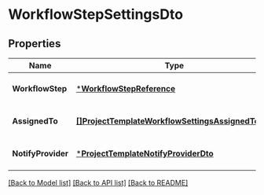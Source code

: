 # WorkflowStepSettingsDto

## Properties
Name | Type | Description | Notes
------------ | ------------- | ------------- | -------------
**WorkflowStep** | [***WorkflowStepReference**](WorkflowStepReference.md) |  | [optional] [default to null]
**AssignedTo** | [**[]ProjectTemplateWorkflowSettingsAssignedToDto**](ProjectTemplateWorkflowSettingsAssignedToDto.md) |  | [optional] [default to null]
**NotifyProvider** | [***ProjectTemplateNotifyProviderDto**](ProjectTemplateNotifyProviderDto.md) |  | [optional] [default to null]

[[Back to Model list]](../README.md#documentation-for-models) [[Back to API list]](../README.md#documentation-for-api-endpoints) [[Back to README]](../README.md)


